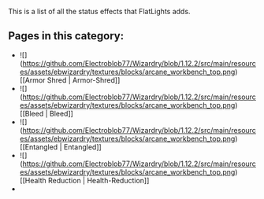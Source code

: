 This is a list of all the status effects that FlatLights adds.

## Pages in this category:
- ![] (https://github.com/Electroblob77/Wizardry/blob/1.12.2/src/main/resources/assets/ebwizardry/textures/blocks/arcane_workbench_top.png) [[Armor Shred | Armor-Shred]]
- ![] (https://github.com/Electroblob77/Wizardry/blob/1.12.2/src/main/resources/assets/ebwizardry/textures/blocks/arcane_workbench_top.png) [[Bleed | Bleed]]
- ![] (https://github.com/Electroblob77/Wizardry/blob/1.12.2/src/main/resources/assets/ebwizardry/textures/blocks/arcane_workbench_top.png) [[Entangled | Entangled]]
- ![] (https://github.com/Electroblob77/Wizardry/blob/1.12.2/src/main/resources/assets/ebwizardry/textures/blocks/arcane_workbench_top.png) [[Health Reduction | Health-Reduction]]
- 